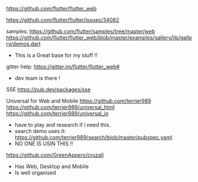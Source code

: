 



https://github.com/flutter/flutter_web

https://github.com/flutter/flutter/issues/34082

samples:
https://github.com/flutter/samples/tree/master/web
https://github.com/flutter/flutter_web/blob/master/examples/gallery/lib/gallery/demos.dart
- This is a Great base for my stuff !!

gitter help:
https://gitter.im/flutter/flutter_web#
- dev team is there !


SSE
https://pub.dev/packages/sse


Universal for Web and Mobile
https://github.com/terrier989
https://github.com/terrier989/universal_html
https://github.com/terrier989/universal_io
- have to play and research if i need this.
- search demo uses it: https://github.com/terrier989/search/blob/master/pubspec.yaml
- NO ONE IS USIN THIS !!

https://github.com/GreenAppers/cruzall
- Has Web, Desktop and Mobile
- Is well organised




